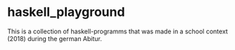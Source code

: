 # haskell_playground
This is a collection of haskell-programms that was made in a school context (2018) during the german Abitur.